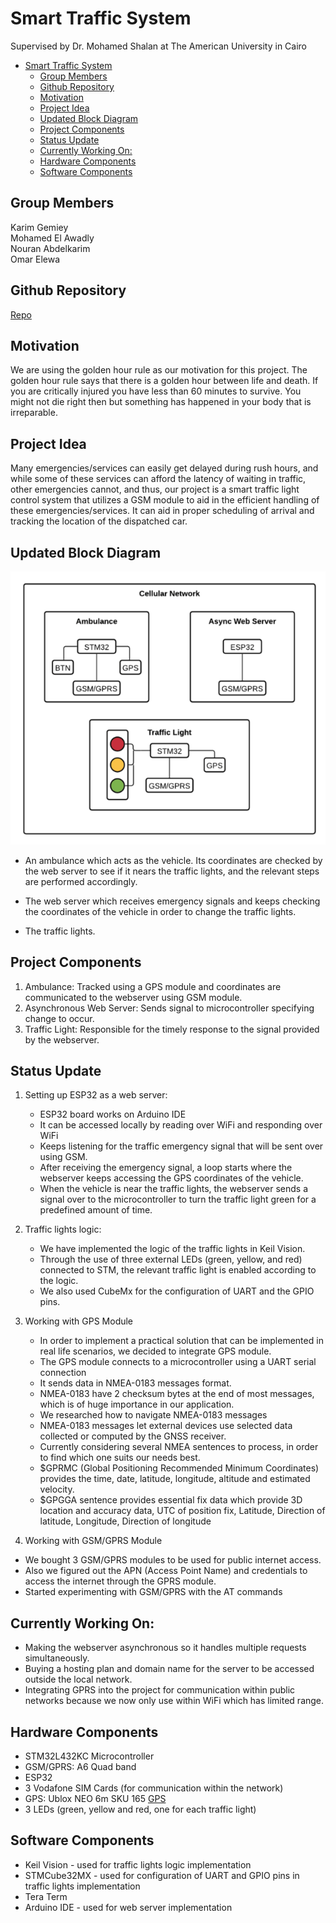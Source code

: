 # Smart Traffic System

Supervised by Dr. Mohamed Shalan at The American University in Cairo

- [Smart Traffic System](#smart-traffic-system)
  - [Group Members](#group-members)
  - [Github Repository](#github-repository)
  - [Motivation](#motivation)
  - [Project Idea](#project-idea)
  - [Updated Block Diagram](#updated-block-diagram)
  - [Project Components](#project-components)
  - [Status Update](#status-update)
  - [Currently Working On:](#currently-working-on)
  - [Hardware Components](#hardware-components)
  - [Software Components](#software-components)

## Group Members

Karim Gemiey\
Mohamed El Awadly\
Nouran Abdelkarim\
Omar Elewa

## Github Repository

[Repo](https://github.com/omarelewa/ES-Smart-Traffic/tree/master)

## Motivation

We are using the golden hour rule as our motivation for this project. The golden hour rule says that there is a golden hour between life and death. If you are critically injured you have less than 60 minutes to survive. You might not die right then but something has happened in your body that is irreparable.

## Project Idea

Many emergencies/services can easily get delayed during rush hours, and while some of these services can afford the latency of waiting in traffic, other emergencies cannot, and thus, our project is a smart traffic light control system that utilizes a GSM module to aid in the efficient handling of these emergencies/services. It can aid in proper scheduling of arrival and tracking the location of the dispatched car.

## Updated Block Diagram

![](https://github.com/omarelewa/ES-Smart-Traffic/blob/master/Screen%20Shot%202021-11-26%20at%2011.03.13%20PM.png)

- An ambulance which acts as the vehicle. Its coordinates are checked by the web server to see if it nears the traffic lights, and the relevant steps are performed accordingly.

- The web server which receives emergency signals and keeps checking the coordinates of the vehicle in order to change the traffic lights.

- The traffic lights.

## Project Components

1. Ambulance: Tracked using a GPS module and coordinates are communicated to the webserver using GSM module.
2. Asynchronous Web Server: Sends signal to microcontroller specifying change to occur.
3. Traffic Light: Responsible for the timely response to the signal provided by the webserver.

## Status Update

1. Setting up ESP32 as a web server:

   - ESP32 board works on Arduino IDE
   - It can be accessed locally by reading over WiFi and responding over WiFi
   - Keeps listening for the traffic emergency signal that will be sent over using GSM.
   - After receiving the emergency signal, a loop starts where the webserver keeps accessing the GPS coordinates of the vehicle.
   - When the vehicle is near the traffic lights, the webserver sends a signal over to the microcontroller to turn the traffic light green for a predefined amount of time.

2. Traffic lights logic:

   - We have implemented the logic of the traffic lights in Keil Vision.
   - Through the use of three external LEDs (green, yellow, and red) connected to STM, the relevant traffic light is enabled according to the logic.
   - We also used CubeMx for the configuration of UART and the GPIO pins.

3. Working with GPS Module

   - In order to implement a practical solution that can be implemented in real life scenarios, we decided to integrate GPS module.
   - The GPS module connects to a microcontroller using a UART serial connection
   - It sends data in NMEA-0183 messages format.
   - NMEA-0183 have 2 checksum bytes at the end of most messages, which is of huge importance in our application.
   - We researched how to navigate NMEA-0183 messages
   - NMEA-0183 messages let external devices use selected data collected or computed by the GNSS receiver.
   - Currently considering several NMEA sentences to process, in order to find which one suits our needs best.
   - $GPRMC (Global Positioning Recommended Minimum Coordinates) provides the time, date, latitude, longitude, altitude and estimated velocity.
   - $GPGGA sentence provides essential fix data which provide 3D location and accuracy data, UTC of position fix, Latitude, Direction of latitude, Longitude, Direction of longitude

4. Working with GSM/GPRS Module

- We bought 3 GSM/GPRS modules to be used for public internet access.
- Also we figured out the APN (Access Point Name) and credentials to access the internet through the GPRS module.
- Started experimenting with GSM/GPRS with the AT commands

## Currently Working On:

- Making the webserver asynchronous so it handles multiple requests simultaneously.
- Buying a hosting plan and domain name for the server to be accessed outside the local network.
- Integrating GPRS into the project for communication within public networks because we now only use within WiFi which has limited range.

## Hardware Components

- STM32L432KC Microcontroller
- GSM/GPRS: A6 Quad band
- ESP32
- 3 Vodafone SIM Cards (for communication within the network)
- GPS: Ublox NEO 6m SKU 165 [GPS](https://github.com/omarelewa/ES-Smart-Traffic/tree/master)
- 3 LEDs (green, yellow and red, one for each traffic light)

## Software Components

- Keil Vision - used for traffic lights logic implementation
- STMCube32MX - used for configuration of UART and GPIO pins in traffic lights implementation
- Tera Term
- Arduino IDE - used for web server implementation
